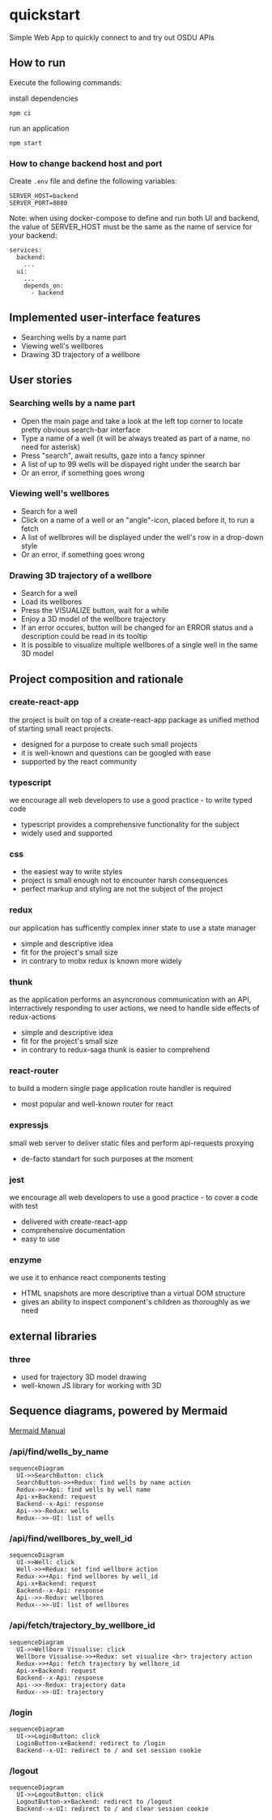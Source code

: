 # quickstart

Simple Web App to quickly connect to and try out OSDU APIs

## How to run

Execute the following commands:

install dependencies

```
npm ci
```

run an application

```
npm start
```

### How to change backend host and port

Create `.env` file and define the following variables:

```
SERVER_HOST=backend
SERVER_PORT=8080
```

Note: when using docker-compose to define and run both UI and backend, the value of SERVER_HOST must be the same as the name of service for your backend:

```
services:
  backend:
    ...
  ui:
    ...
    depends_on:
      - backend
```

## Implemented user-interface features

- Searching wells by a name part
- Viewing well's wellbores
- Drawing 3D trajectory of a wellbore

## User stories

### Searching wells by a name part

- Open the main page and take a look at the left top corner to locate pretty obvious search-bar interface
- Type a name of a well (it will be always treated as part of a name, no need for asterisk)
- Press "search", await results, gaze into a fancy spinner
- A list of up to 99 wells will be dispayed right under the search bar
- Or an error, if something goes wrong

### Viewing well's wellbores

- Search for a well
- Click on a name of a well or an "angle"-icon, placed before it, to run a fetch
- A list of wellbrores will be displayed under the well's row in a drop-down style
- Or an error, if something goes wrong

### Drawing 3D trajectory of a wellbore

- Search for a well
- Load its wellbores
- Press the VISUALIZE button, wait for a while
- Enjoy a 3D model of the wellbore trajectory
- If an error occures, button will be changed for an ERROR status and a description could be read in its tooltip
- It is possible to visualize multiple wellbores of a single well in the same 3D model

## Project composition and rationale

### create-react-app

the project is built on top of a create-react-app package as unified method of starting small react projects.

- designed for a purpose to create such small projects
- it is well-known and questions can be googled with ease
- supported by the react community

### typescript

we encourage all web developers to use a good practice - to write typed code

- typescript provides a comprehensive functionality for the subject
- widely used and supported

### css

- the easiest way to write styles
- project is small enough not to encounter harsh consequences
- perfect markup and styling are not the subject of the project

### redux

our application has sufficently complex inner state to use a state manager

- simple and descriptive idea
- fit for the project's small size
- in contrary to mobx redux is known more widely

### thunk

as the application performs an asyncronous communication with an API, interractively responding to user actions, we need to handle side effects of redux-actions

- simple and descriptive idea
- fit for the project's small size
- in contrary to redux-saga thunk is easier to comprehend

### react-router

to build a modern single page application route handler is required

- most popular and well-known router for react

### expressjs

small web server to deliver static files and perform api-requests proxying

- de-facto standart for such purposes at the moment

### jest

we encourage all web developers to use a good practice - to cover a code with test

- delivered with create-react-app
- comprehensive documentation
- easy to use

### enzyme

we use it to enhance react components testing

- HTML snapshots are more descriptive than a virtual DOM structure
- gives an ability to inspect component's children as thoroughly as we need

## external libraries

### three

- used for trajectory 3D model drawing
- well-known JS library for working with 3D

## Sequence diagrams, powered by Mermaid

[Mermaid Manual](https://mermaid-js.github.io/mermaid/#/sequenceDiagram)

### /api/find/wells_by_name

```mermaid
sequenceDiagram
  UI->>SearchButton: click
  SearchButton->>+Redux: find wells by name action
  Redux->>+Api: find wells by well name
  Api-x+Backend: request
  Backend--x-Api: response
  Api-->>-Redux: wells
  Redux-->>-UI: list of wells
```

### /api/find/wellbores_by_well_id

```mermaid
sequenceDiagram
  UI->>Well: click
  Well->>+Redux: set find wellbore action
  Redux->>+Api: find wellbores by well_id
  Api-x+Backend: request
  Backend--x-Api: response
  Api-->>-Redux: wellbores
  Redux-->>-UI: list of wellbores
```

### /api/fetch/trajectory_by_wellbore_id

```mermaid
sequenceDiagram
  UI->>Wellbore Visualise: click
  Wellbore Visualise->>+Redux: set visualize <br> trajectory action
  Redux->>+Api: fetch trajectory by wellbore_id
  Api-x+Backend: request
  Backend--x-Api: response
  Api-->>-Redux: trajectory data
  Redux-->>-UI: trajectory
```

### /login

```mermaid
sequenceDiagram
  UI->>LoginButton: click
  LoginButton-x+Backend: redirect to /login
  Backend--x-UI: redirect to / and set session cookie
```

### /logout

```mermaid
sequenceDiagram
  UI->>LogoutButton: click
  LogoutButton-x+Backend: redirect to /logout
  Backend--x-UI: redirect to / and clear session cookie
```
